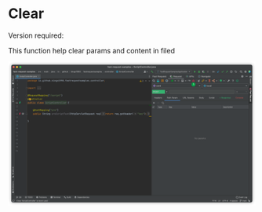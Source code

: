 # Clear

Version required: <Badge text="2022.2.6" />

This function help clear params and content in filed

![clear](/img/2022.2.6/clear.png)
